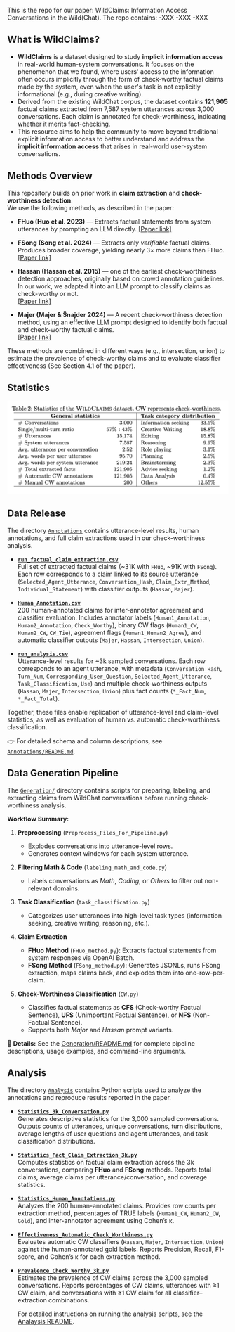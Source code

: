 This is the repo for our paper: WildClaims: Information Access Conversations in the Wild(Chat). The repo contains:
-XXX
-XXX
-XXX


## What is WildClaims?
- **WildClaims** is a dataset designed to study **implicit information access** in real-world human-system conversations. It focuses on the phenomenon that we found, where users' access to the information often occurs implicitly through the form of check-worthy factual claims made by the system, even when the user's task is not explicitly informational (e.g., during creative writing).
- Derived from the existing WildChat corpus, the dataset contains **121,905** factual claims extracted from 7,587 system utterances across 3,000 conversations. Each claim is annotated for check-worthiness, indicating whether it merits fact-checking.
- This resource aims to help the community to move beyond traditional explicit information access to better understand and address the **implicit information access** that arises in real-world user-system conversations. 

## Methods Overview

This repository builds on prior work in **claim extraction** and **check-worthiness detection**.  
We use the following methods, as described in the paper:

- **FHuo (Huo et al. 2023)** — Extracts factual statements from system utterances by prompting an LLM directly. 
  [[Paper link]](https://dl.acm.org/doi/fullHtml/10.1145/3624918.3625336/)  

- **FSong (Song et al. 2024)** — Extracts only *verifiable* factual claims. Produces broader coverage, yielding nearly 3× more claims than FHuo.  
  [[Paper link]](https://aclanthology.org/2024.findings-emnlp.552//)  

- **Hassan (Hassan et al. 2015)** — one of the earliest check-worthiness detection approaches, originally based on crowd annotation guidelines. In our work, we adapted it into an LLM prompt to classify claims as check-worthy or not.  
  [[Paper link]](https://dl.acm.org/doi/10.1145/2806416.2806652)  

- **Majer (Majer & Šnajder 2024)** — A recent check-worthiness detection method, using an effective LLM prompt designed to identify both factual and check-worthy factual claims.  
  [[Paper link]](https://aclanthology.org/2024.fever-1.27//)  

These methods are combined in different ways (e.g., intersection, union) to estimate the prevalence of check-worthy claims and to evaluate classifier effectiveness (See Section 4.1 of the paper).

## Statistics
![Statistics](https://github.com/shakibaam/wildclaims/blob/main/Statistics.png?raw=true)


## Data Release  

The directory [`Annotations`](Annotations/) contains utterance-level results, human annotations, and full claim extractions used in our check-worthiness analysis.

- [**`run_factual_claim_extraction.csv`**](Annotations/run_factual_claim_extraction.csv)  
  Full set of extracted factual claims (~31K with `FHuo`, ~91K with `FSong`). Each row corresponds to a claim linked to its source utterance (`Selected_Agent_Utterance`, `Conversation_Hash`, `Claim_Extr_Method`, `Individual_Statement`) with classifier outputs (`Hassan`, `Majer`). 


- [**`Human_Annotation.csv`**](Annotations/Human_Annotation.csv)  
  200 human-annotated claims for inter-annotator agreement and classifier evaluation. Includes annotator labels (`Human1_Annotation`, `Human2_Annotation`, `Check_Worthy`), binary CW flags (`Human1_CW`, `Human2_CW`, `CW_Tie`), agreement flags (`Human1_Human2_Agree`), and automatic classifier outputs (`Majer`, `Hassan`, `Intersection`, `Union`).  

- [**`run_analysis.csv`**](Annotations/run_analysis.csv)  
  Utterance-level results for ~3k sampled conversations. Each row corresponds to an agent utterance, with metadata (`Conversation_Hash`, `Turn_Num`, `Corresponding_User_Question`, `Selected_Agent_Utterance`, `Task_Classification`, `Use`) and multiple check-worthiness outputs (`Hassan`, `Majer`, `Intersection`, `Union`) plus fact counts (`*_Fact_Num`, `*_Fact_Total`).  

Together, these files enable replication of utterance-level and claim-level statistics, as well as evaluation of human vs. automatic check-worthiness classification.  

👉 For detailed schema and column descriptions, see [`Annotations/README.md`](Annotations/README.md).


## Data Generation Pipeline

The [`Generation/`](./Generation/) directory contains scripts for preparing, labeling, and extracting claims from WildChat conversations before running check-worthiness analysis.  

**Workflow Summary:**
1. **Preprocessing** (`Preprocess_Files_For_Pipeline.py`)  
   - Explodes conversations into utterance-level rows.  
   - Generates context windows for each system utterance.  

2. **Filtering Math & Code** (`labeling_math_and_code.py`)  
   - Labels conversations as *Math*, *Coding*, or *Others* to filter out non-relevant domains.  

3. **Task Classification** (`task_classification.py`)  
   - Categorizes user utterances into high-level task types (information seeking, creative writing, reasoning, etc.).  

4. **Claim Extraction**  
   - **FHuo Method** (`FHuo_method.py`): Extracts factual statements from system responses via OpenAI Batch.  
   - **FSong Method** (`FSong_method.py`): Generates JSONLs, runs FSong extraction, maps claims back, and explodes them into one-row-per-claim.  

5. **Check-Worthiness Classification** (`CW.py`)  
   - Classifies factual statements as **CFS** (Check-worthy Factual Sentence), **UFS** (Unimportant Factual Sentence), or **NFS** (Non-Factual Sentence).  
   - Supports both *Major* and *Hassan* prompt variants.  

📂 **Details:** See the [Generation/README.md](./Generation/README.md) for complete pipeline descriptions, usage examples, and command-line arguments.



## Analysis  

The directory [`Analysis`](Analaysis/) contains Python scripts used to analyze the annotations and reproduce results reported in the paper.  

- [**`Statistics_3k_Conversation.py`**](Analaysis/Statistics_3k_Conversation.py)  
  Generates descriptive statistics for the 3,000 sampled conversations. Outputs counts of utterances, unique conversations, turn distributions, average lengths of user questions and agent utterances, and task classification distributions.  

- [**`Statistics_Fact_Claim_Extraction_3k.py`**](Analaysis/Statistics_Fact_Claim_Extraction_3k.py)  
  Computes statistics on factual claim extraction across the 3k conversations, comparing **FHuo** and **FSong** methods. Reports total claims, average claims per utterance/conversation, and coverage statistics.  

- [**`Statistics_Human_Annotations.py`**](Analaysis/Statistics_Human_Annotations.py)  
  Analyzes the 200 human-annotated claims. Provides row counts per extraction method, percentages of TRUE labels (`Human1_CW`, `Human2_CW`, `Gold`), and inter-annotator agreement using Cohen’s κ.  

- [**`Effectiveness_Automatic_Check_Worthiness.py`**](Analaysis/Effectiveness_Automatic_Check_Worthiness.py)  
  Evaluates automatic CW classifiers (`Hassan`, `Majer`, `Intersection`, `Union`) against the human-annotated gold labels. Reports Precision, Recall, F1-score, and Cohen’s κ for each extraction method.  

- [**`Prevalence_Check_Worthy_3k.py`**](Analaysis/Prevalence_Check_Worthy_3k.py)  
  Estimates the prevalence of CW claims across the 3,000 sampled conversations. Reports percentages of CW claims, utterances with ≥1 CW claim, and conversations with ≥1 CW claim for all classifier–extraction combinations. 

  For detailed instructions on running the analysis scripts, see the [Analaysis README](Analaysis/README.md). 




  